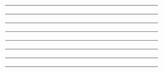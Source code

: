 




```bash

```

________________________________________________________________________________________________




```bash

```

________________________________________________________________________________________________




```bash

```

________________________________________________________________________________________________





```bash

```

________________________________________________________________________________________________




```bash

```

________________________________________________________________________________________________




```bash

```

________________________________________________________________________________________________




```bash

```

________________________________________________________________________________________________




```bash

```

________________________________________________________________________________________________
